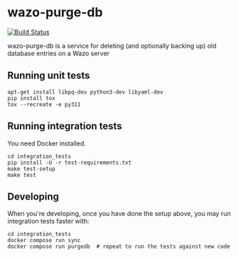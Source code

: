 wazo-purge-db
=============
[![Build Status](https://jenkins.wazo.community/buildStatus/icon?job=wazo-purge-db)](https://jenkins.wazo.community/job/wazo-purge-db)

wazo-purge-db is a service for deleting (and optionally backing up) old database entries on a Wazo server


Running unit tests
------------------

```
apt-get install libpq-dev python3-dev libyaml-dev
pip install tox
tox --recreate -e py311
```


Running integration tests
-------------------------

You need Docker installed.

```
cd integration_tests
pip install -U -r test-requirements.txt
make test-setup
make test
```


Developing
----------

When you're developing, once you have done the setup above, you may run
integration tests faster with:

```
cd integration_tests
docker compose run sync
docker compose run purgedb  # repeat to run the tests against new code
```
